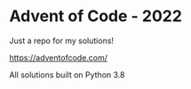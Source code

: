 # Advent of Code - 2022

Just a repo for my solutions!

https://adventofcode.com/

All solutions built on Python 3.8
